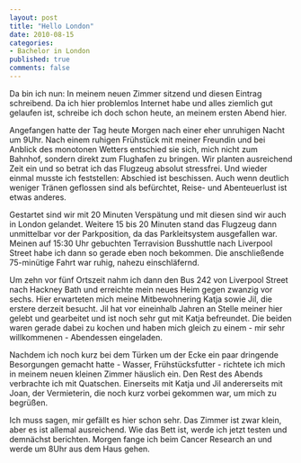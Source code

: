 ```yaml
--- 
layout: post
title: "Hello London"
date: 2010-08-15
categories: 
- Bachelor in London
published: true
comments: false
---
```

Da bin ich nun: In meinem neuen Zimmer sitzend und diesen Eintrag schreibend. Da ich hier problemlos Internet habe und alles ziemlich gut gelaufen ist, schreibe ich doch schon heute, an meinem ersten Abend hier.

<!-- more -->

Angefangen hatte der Tag heute Morgen nach  einer eher unruhigen Nacht um 9Uhr. Nach einem ruhigen Frühstück mit meiner Freundin und bei Anblick des monotonen Wetters entschied sie sich, mich nicht zum Bahnhof, sondern direkt zum Flughafen zu bringen. Wir planten ausreichend Zeit ein und so betrat ich das Flugzeug absolut stressfrei.
Und wieder einmal musste ich feststellen: Abschied ist beschissen. Auch wenn deutlich weniger Tränen geflossen sind als befürchtet, Reise- und Abenteuerlust ist etwas anderes.

Gestartet sind wir mit 20 Minuten Verspätung und mit diesen sind wir auch in London gelandet. Weitere 15 bis 20 Minuten stand das Flugzeug dann unmittelbar vor der Parkposition, da das Parkleitsystem ausgefallen war. Meinen auf 15:30 Uhr gebuchten Terravision Busshuttle nach Liverpool Street habe ich dann so gerade eben noch bekommen. Die anschließende 75-minütige Fahrt war ruhig, nahezu einschläfernd.

Um zehn vor fünf Ortszeit nahm ich dann den Bus 242 von Liverpool Street nach Hackney Bath und erreichte mein neues Heim gegen zwanzig vor sechs. Hier erwarteten mich meine Mitbewohnering Katja sowie Jil, die erstere derzeit besucht. Jil hat vor eineinhalb Jahren an Stelle meiner hier gelebt und gearbeitet und ist noch sehr gut mit Katja befreundet. Die beiden waren gerade dabei zu kochen und haben mich gleich zu einem - mir sehr willkommenen - Abendessen eingeladen.

Nachdem ich noch kurz bei dem Türken um der Ecke ein paar dringende Besorgungen gemacht hatte - Wasser, Frühstücksfutter - richtete ich mich in meinem neuen kleinen Zimmer häuslich ein. Den Rest des Abends verbrachte ich mit Quatschen. Einerseits mit Katja und Jil andererseits mit Joan, der Vermieterin, die noch kurz vorbei gekommen war, um mich zu begrüßen.

Ich muss sagen, mir gefällt es hier schon sehr. Das Zimmer ist zwar klein, aber es ist allemal ausreichend. Wie das Bett ist, werde ich jetzt testen und demnächst berichten. Morgen fange ich beim Cancer Research an und werde um 8Uhr aus dem Haus gehen.
